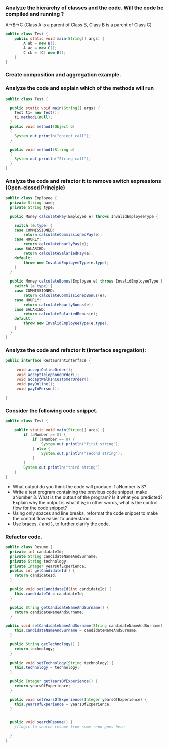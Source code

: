 ### Analyze the hierarchy of classes and the code. Will the code be compiled and running ?
 A->B->C (Class A is a parent of Class B, Class B is a parent of Class C)
```java
public class Test {
	public static void main(String[] args) {
		A ab = new B();
		A ac = new C();
		C cb = (C) new B();
	}
}
``` 

### Create composition and aggregation example.


### Analyze the code and explain which of the methods will run
```java
public class Test {

  public static void main(String[] args) {
	Test t1= new Test();
	t1.method1(null);
  }
  public void method1(Object o)
  {
	System.out.println("object call");
  }

  public void method1(String o)
  {
	System.out.println("String call");
  }
}
``` 

### Analyze the code and refactor it to remove switch expressions (Open-closed Principle)
```java
public class Employee {
  private String name;
  private String type;

  public Money calculatePay(Employee e) throws InvalidEmployeeType {

	switch (e.type) {
  	case COMMISSIONED:
    	return calculateCommissionedPay(e);
  	case HOURLY:
    	return calculateHourlyPay(e);
  	case SALARIED:
    	return calculateSalariedPay(e);
  	default:
    	throw new InvalidEmployeeType(e.type);
	}
  }

  public Money calculateBonus(Employee e) throws InvalidEmployeeType {
	switch (e.type) {
  	case COMMISSIONED:
    	return calculateCommissionedBonus(e);
  	case HOURLY:
    	return calculateHourlyBonus(e);
  	case SALARIED:
    	return calculateSalariedBonus(e);
  	default:
    	throw new InvalidEmployeeType(e.type);
	}
  }
}
```
### Analyze the code and refactor it (Interface segregation): 
```java
public interface RestaurantInterface {
    
     void acceptOnlineOrder();
     void acceptTelephoneOrder();
     void acceptWalkInCustomerOrder();
     void payOnline();
     void payInPerson();

}
```
### Consider the following code snippet.
```java
public class Test {

    public static void main(String[] args) {
        if (aNumber >= 0) {
            if (aNumber == 0) {
                System.out.println("first string");
            } else {
                System.out.println("second string");
            }
        }
        System.out.println("third string");
    }
}
``` 
*  What output do you think the code will produce if aNumber is 3?
*  Write a test program containing the previous code snippet; make aNumber 3. What is the output of the program? Is it what you predicted? Explain why the output is what it is; in other words, what is the control flow for the code snippet?
*  Using only spaces and line breaks, reformat the code snippet to make the control flow easier to understand.
*  Use braces, { and }, to further clarify the code.

### Refactor code.
```java
public class Resume {
  private int candidateId;
  private String candidateNameAndSurname;
  private String technology;
  private Integer yearsOfExperience;
  public int getCandidateId() {
	return candidateId;
  }

  public void setCandidateId(int candidateId) {
	this.candidateId = candidateId;
  }

  public String getCandidateNameAndSurname() {
	return candidateNameAndSurname;
  }

public void setCandidateNameAndSurname(String candidateNameAndSurname) {
	this.candidateNameAndSurname = candidateNameAndSurname;
  }

  public String getTechnology() {
	return technology;
  }

  public void setTechnology(String technology) {
	this.technology = technology;
  }

  public Integer getYearsOfExperience() {
	return yearsOfExperience;
  }

  public void setYearsOfExperience(Integer yearsOfExperience) {
	this.yearsOfExperience = yearsOfExperience;
  }


  public void searchResume() {
	//logic to search resume from some repo goes here

  }
}
```